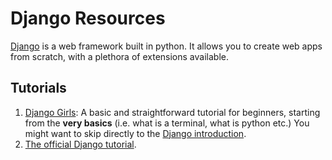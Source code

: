 # Django Resources

[Django](https://www.djangoproject.com/) is a web framework built in python.
It allows you to create web apps from scratch, with a plethora of extensions
available.


## Tutorials

1. [Django Girls](https://tutorial.djangogirls.org/en/): A basic and 
   straightforward tutorial for beginners, starting from the **very basics**
   (i.e. what is a terminal, what is python etc.) You might want to skip
   directly to the [Django introduction](https://tutorial.djangogirls.org/en/django/).
2. [The official Django tutorial](https://www.djangoproject.com/start/).
